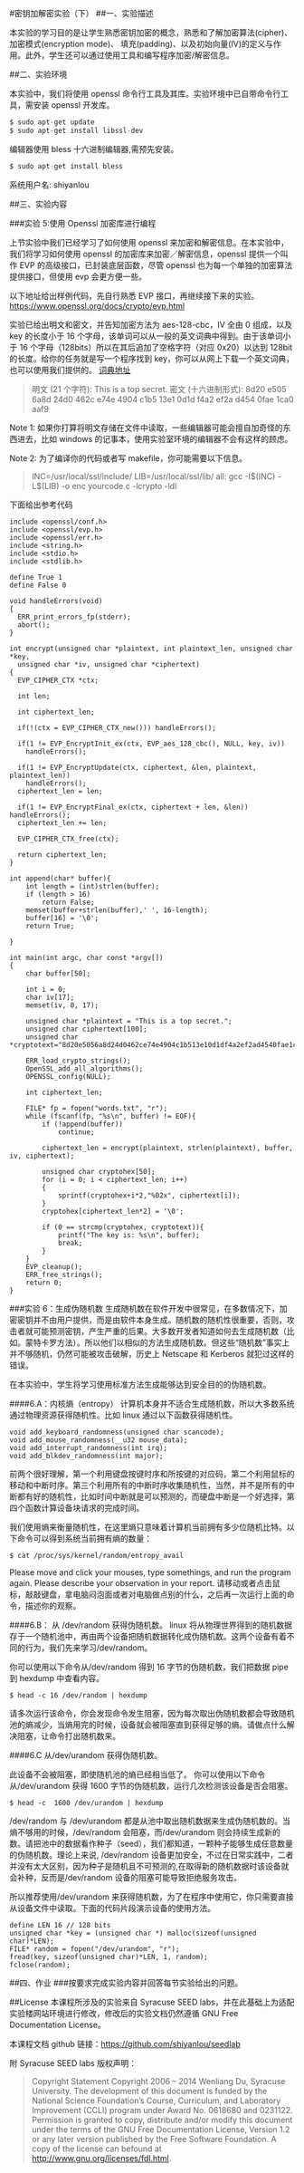 #密钥加解密实验（下）
##一、实验描述

本实验的学习目的是让学生熟悉密钥加密的概念，熟悉和了解加密算法(cipher)、加密模式(encryption mode)、 填充(padding)、以及初始向量(IV)的定义与作用。此外，学生还可以通过使用工具和编写程序加密/解密信息。

##二、实验环境

本实验中，我们将使用 openssl 命令行工具及其库。实验环境中已自带命令行工具，需安装 openssl 开发库。
```python
$ sudo apt-get update
$ sudo apt-get install libssl-dev
```
编辑器使用 bless 十六进制编辑器,需预先安装。
```python
$ sudo apt-get install bless
```
系统用户名:  shiyanlou

##三、实验内容

###实验 5:使用 Openssl 加密库进行编程

上节实验中我们已经学习了如何使用 openssl 来加密和解密信息。在本实验中，我们将学习如何使用 openssl 的加密库来加密／解密信息，openssl 提供一个叫作 EVP 的高级接口，已封装底层函数，尽管 openssl 也为每一个单独的加密算法提供接口，但使用 evp 会更方便一些。

以下地址给出样例代码，先自行熟悉 EVP 接口，再继续接下来的实验。
https://www.openssl.org/docs/crypto/evp.html

实验已给出明文和密文，并告知加密方法为 aes-128-cbc，IV 全由 0 组成，以及 key 的长度小于 16 个字母，该单词可以从一般的英文词典中得到。由于该单词小于 16 个字母（128bits）所以在其后追加了空格字符（对应 0x20）以达到 128bit 的长度。给你的任务就是写一个程序找到 key，你可以从网上下载一个英文词典，也可以使用我们提供的。
[词典地址](http://www.cis.syr.edu/~wedu/seed/Labs_12.04/Crypto/Crypto_Encryption/files/words.txt)

>明文 (21 个字符): This is a top secret.
>密文 (十六进制形式): 8d20 e505 6a8d 24d0 462c e74e 4904 c1b5 13e1 0d1d f4a2 ef2a d454 0fae 1ca0 aaf9

Note 1:  如果你打算将明文存储在文件中读取，一些编辑器可能会擅自加奇怪的东西进去，比如 windows 的记事本，使用实验室环境的编辑器不会有这样的顾虑。

Note 2: 为了编译你的代码或者写 makefile，你可能需要以下信息。

>INC=/usr/local/ssl/include/
>LIB=/usr/local/ssl/lib/
>all:
>   gcc -I\$(INC) -L$(LIB) -o enc yourcode.c -lcrypto -ldl

下面给出参考代码
```
include <openssl/conf.h>
include <openssl/evp.h>
include <openssl/err.h>
include <string.h>
include <stdio.h>
include <stdlib.h>

define True 1
define False 0

void handleErrors(void)
{
  ERR_print_errors_fp(stderr);
  abort();
}

int encrypt(unsigned char *plaintext, int plaintext_len, unsigned char *key,
  unsigned char *iv, unsigned char *ciphertext)
{
  EVP_CIPHER_CTX *ctx;

  int len;

  int ciphertext_len;

  if(!(ctx = EVP_CIPHER_CTX_new())) handleErrors();

  if(1 != EVP_EncryptInit_ex(ctx, EVP_aes_128_cbc(), NULL, key, iv))
    handleErrors();

  if(1 != EVP_EncryptUpdate(ctx, ciphertext, &len, plaintext, plaintext_len))
    handleErrors();
  ciphertext_len = len;

  if(1 != EVP_EncryptFinal_ex(ctx, ciphertext + len, &len)) handleErrors();
  ciphertext_len += len;

  EVP_CIPHER_CTX_free(ctx);

  return ciphertext_len;
}

int append(char* buffer){
    int length = (int)strlen(buffer);
    if (length > 16)    
        return False;
    memset(buffer+strlen(buffer),' ', 16-length);
    buffer[16] = '\0';
    return True;

}

int main(int argc, char const *argv[])
{
    char buffer[50];

    int i = 0;
    char iv[17];
    memset(iv, 0, 17);

    unsigned char *plaintext = "This is a top secret.";
    unsigned char ciphertext[100];
    unsigned char *cryptotext="8d20e5056a8d24d0462ce74e4904c1b513e10d1df4a2ef2ad4540fae1ca0aaf9";
                    
    ERR_load_crypto_strings();
    OpenSSL_add_all_algorithms();
    OPENSSL_config(NULL);

    int ciphertext_len;

    FILE* fp = fopen("words.txt", "r");
    while (fscanf(fp, "%s\n", buffer) != EOF){
        if (!append(buffer))
            continue;
        
        ciphertext_len = encrypt(plaintext, strlen(plaintext), buffer, iv, ciphertext);

        unsigned char cryptohex[50];
        for (i = 0; i < ciphertext_len; i++)
        {
            sprintf(cryptohex+i*2,"%02x", ciphertext[i]);
        }   
        cryptohex[ciphertext_len*2] = '\0';

        if (0 == strcmp(cryptohex, cryptotext)){
            printf("The key is: %s\n", buffer);
            break;
        }   
    }
    EVP_cleanup();
    ERR_free_strings();
    return 0;
}

```

###实验 6：生成伪随机数
生成随机数在软件开发中很常见，在多数情况下，加密密钥并不由用户提供，而是由软件本身生成。随机数的随机性很重要，否则，攻击者就可能预测密钥，产生严重的后果。大多数开发者知道如何去生成随机数（比如。蒙特卡罗方法）。所以他们以相似的方法生成随机数。但这些“随机数”事实上并不够随机，仍然可能被攻击破解，历史上 Netscape 和 Kerberos 就犯过这样的错误。

在本实验中，学生将学习使用标准方法生成能够达到安全目的的伪随机数。

####6.A：内核熵（entropy）
计算机本身并不适合生成随机数，所以大多数系统通过物理资源获得随机性。比如 linux 通过以下函数获得随机性。
```
void add_keyboard_randomness(unsigned char scancode);
void add_mouse_randomness(__u32 mouse_data);
void add_interrupt_randomness(int irq);
void add_blkdev_randomness(int major);
```

前两个很好理解，第一个利用键盘按键时序和所按键的对应码，第二个利用鼠标的移动和中断时序。第三个利用所有的中断时序收集随机性，当然，并不是所有的中断都有好的随机性，比如时间中断就是可以预测的，而硬盘中断是一个好选择，第四个函数计算设备块请求的完成时间。

我们使用熵来衡量随机性，在这里熵只意味着计算机当前拥有多少位随机比特。以下命令可以得到系统当前拥有熵的数量：

    $ cat /proc/sys/kernel/random/entropy_avail

Please move and click your mouses, type somethings, and run the program again. Please describe your
observation in your report.
请移动或者点击鼠标，敲敲键盘，拿电脑闷泡面或者对电脑做点别的什么，之后再一次运行上面的命令，描述你的观察。

####6.B： 从 /dev/random 获得伪随机数。
linux 将从物理世界得到的随机数据存于一个随机池中，再由两个设备把随机数据转化成伪随机数。这两个设备有着不同的行为，我们先来学习/dev/random。

你可以使用以下命令从/dev/random 得到 16 字节的伪随机数，我们把数据 pipe 到 hexdump 中查看内容。

    $ head -c 16 /dev/random | hexdump

请多次运行该命令，你会发现命令发生阻塞，因为每次取出伪随机数都会导致随机池的熵减少，当熵用完的时候，设备就会被阻塞直到获得足够的熵。请做点什么解决阻塞，让命令打出随机数来。

####6.C 从/dev/urandom 获得伪随机数。

此设备不会被阻塞，即使随机池的熵已经相当低了。
你可以使用以下命令从/dev/urandom 获得 1600 字节的伪随机数，运行几次检测该设备是否会阻塞。

    $ head -c  1600 /dev/urandom | hexdump

/dev/random 与 /dev/urandom 都是从池中取出随机数据来生成伪随机数的。当熵不够用的时候，/dev/random 会阻塞，而/dev/urandom 则会持续生成新的数。请把池中的数据看作种子（seed），我们都知道，一颗种子能够生成任意数量的伪随机数。理论上来说, /dev/random 设备更加安全，不过在日常实践中，二者并没有太大区别，因为种子是随机且不可预测的,在取得新的随机数据时该设备就会补种，反而是/dev/random 设备的阻塞可能导致拒绝服务攻击。

所以推荐使用/dev/urandom 来获得随机数，为了在程序中使用它，你只需要直接从设备文件中读取。下面的代码片段演示设备的使用方法。

```
define LEN 16 // 128 bits
unsigned char *key = (unsigned char *) malloc(sizeof(unsigned char)*LEN);
FILE* random = fopen("/dev/urandom", "r");
fread(key, sizeof(unsigned char)*LEN, 1, random);
fclose(random);
```

##四、作业
###按要求完成实验内容并回答每节实验给出的问题。

##License
本课程所涉及的实验来自 Syracuse SEED labs，并在此基础上为适配实验楼网站环境进行修改，修改后的实验文档仍然遵循 GNU Free Documentation License。

本课程文档 github 链接：https://github.com/shiyanlou/seedlab

附 Syracuse SEED labs 版权声明：
>Copyright Statement Copyright 2006 – 2014 Wenliang Du, Syracuse University. The development of this document is funded by the National Science Foundation’s Course, Curriculum, and Laboratory Improvement (CCLI) program under Award No. 0618680 and 0231122. Permission is granted to copy, distribute and/or modify this document under the terms of the GNU Free Documentation License, Version 1.2 or any later version published by the Free Software Foundation. A copy of the license can befound at http://www.gnu.org/licenses/fdl.html.
